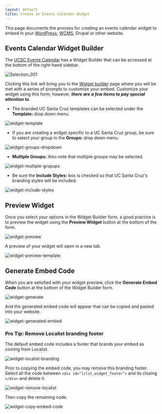 ```yaml
---
layout: default
title: Create an Events Calendar Widget
---
```


This page documents the process for creating an events calendar widget to embed in your [WordPress](add-calendar-widget-to-wordpress-page.md), [WCMS](add-calendar-widget-to-wcms-page.md), Drupal or other website.

## Events Calendar Widget Builder

The [UCSC Events Calendar](https://calendar.ucsc.edu/) has a Widget Builder that can be accessed at the bottom of the right-hand sidebar.

![Selection_001](https://user-images.githubusercontent.com/1000543/217919948-9735e414-04af-4ddc-b1e0-2991a30b5553.png)

Clicking this link will bring you to the [Widget builder](https://calendar.ucsc.edu/help/widget) page where you will be met with a series of prompts to customize your embed. Customize your widget using this form; however, **_there are a few items to pay special attention to_**.

* The branded UC Santa Cruz templates can be selected under the **Template:** drop down menu.

![widget-template](https://user-images.githubusercontent.com/1000543/217960138-4b63b30c-74ee-464e-b28f-d8a0ae912584.png)

* If you are creating a widget specific to a UC Santa Cruz group, be sure to select your group in the **Groups:** drop down menu.

![widget-groups-dropdown](https://user-images.githubusercontent.com/1000543/217962641-4cd50628-0a84-445c-9587-6cb2aa242598.png)

* **Multiple Groups:** Also note that multiple groups may be selected.

![widget-multiple-gropups](https://user-images.githubusercontent.com/1000543/217963012-777f82fd-2f3f-4812-a49f-e3535d2ce16d.png)

* Be sure the **Include Styles:** box is checked so that UC Santa Cruz's branding styles will be included.

![widget-include-styles](https://user-images.githubusercontent.com/1000543/217963178-fbb0b0fb-4757-4a31-8950-482d3b2f8a66.png)

## Preview Widget

Once you select your options in the Widget Builder form, a good practice is to preview the widget using the **Preview Widget** button at the bottom of the form.

![widget-preview](https://user-images.githubusercontent.com/1000543/217964234-576ced0b-b228-42e0-8111-0f4d70237174.png)

A preview of your widget will open in a new tab.

![widget-preview-template](https://user-images.githubusercontent.com/1000543/217968380-854786e9-3a72-4798-bb66-a0705c1f58b3.png)

## Generate Embed Code

When you are satisfied with your widget preview, click the **Generate Embed Code** button at the bottom of the Widget Builder form.

![widget-generate](https://user-images.githubusercontent.com/1000543/217967956-d4436908-9f79-4182-80d9-4ab09554bf15.png)

And the generated embed code will appear that can be copied and pasted into your website.

![widget-generated-embed](https://user-images.githubusercontent.com/1000543/217968107-26e565aa-4a6e-4a52-879b-745b0676b70d.png)

### Pro Tip: Remove Localist branding footer

The default embed code includes a footer that brands your embed as coming from Localist.

![widget-localist-branding](https://user-images.githubusercontent.com/1000543/217972038-51f953e2-f995-404b-b923-34e8a15011f4.png)

Prior to copying the embed code, you may remove this branding footer. Select all the code between `<div id="lclst_widget_footer">` and its closing `</div>` and delete it.

![widget-remove-localist](https://user-images.githubusercontent.com/1000543/217972799-fc492cd5-dcfe-4902-b1ed-40fbd80b36ec.png)

Then copy the remaining code.

![widget-copy-embed-code](https://user-images.githubusercontent.com/1000543/218110846-abb2ce23-d425-469e-86c7-567aaabc5571.png)
